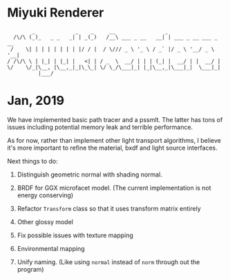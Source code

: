 # Miyuki Renderer

```
        _             _    _     __                _
  /\/\ (_)_   _ _   _| | _(_)   /__\ ___ _ __   __| | ___ _ __ ___ _ __
 /    \| | | | | | | | |/ / |  / \/// _ \ '_ \ / _` |/ _ \ '__/ _ \ '__|
/ /\/\ \ | |_| | |_| |   <| | / _  \  __/ | | | (_| |  __/ | |  __/ |
\/    \/_|\__, |\__,_|_|\_\_| \/ \_/\___|_| |_|\__,_|\___|_|  \___|_|
          |___/
```

# Jan, 2019

We have implemented basic path tracer and a pssmlt. The latter has tons of issues including potential memory leak and terrible performance.

As for now, rather than implement other light transport algorithms, I believe it's more important to refine the material, bxdf and light source interfaces.

Next things to do: 

1. Distinguish geometric normal with shading normal. 

2. BRDF for GGX microfacet model. (The current implementation is not energy conserving)

3. Refactor `Transform` class so that it uses transform matrix entirely

4. Other glossy model

5. Fix possible issues with texture mapping

6. Environmental mapping
7. Unify naming. (Like using `normal` instead of `norm` through out the program)

